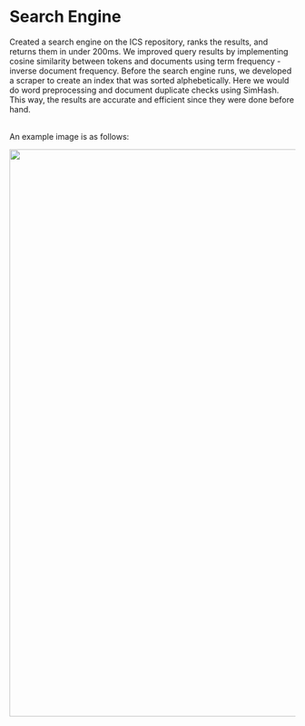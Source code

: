 # Search Engine
Created a search engine on the ICS repository, ranks the results, and returns them in under 200ms. We improved query results by implementing cosine
similarity between tokens and documents using term frequency - inverse document frequency. Before the search engine runs, we developed a scraper to create an
index that was sorted alphebetically. Here we would do word preprocessing and document duplicate checks using SimHash. This way, the results are accurate
and efficient since they were done before hand.

<br />An example image is as follows:
<p align="center">
  <img src="https://user-images.githubusercontent.com/47437080/121440415-b5c8f980-c93c-11eb-9caf-3ee20daabe13.png" width="1000">
</p>
